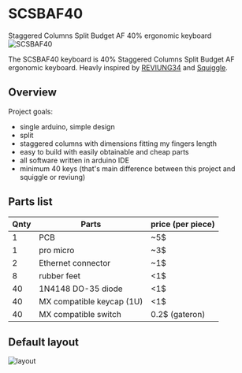 # SCSBAF40
Staggered Columns Split Budget AF 40% ergonomic keyboard
![SCSBAF40](https://github.com/SzymonGoldberg/scsbaf40/blob/main/images/126826374_380927173123551_3231730020191401292_n.jpg)

The SCSBAF40 keyboard is 40% Staggered Columns Split Budget AF ergonomic keyboard.
Heavly inspired by [REVIUNG34](https://github.com/gtips/reviung) and [Squiggle](https://github.com/ibnuda/Squiggle).

## Overview

Project goals:
- single arduino, simple design
- split
- staggered columns with dimensions fitting my fingers length
- easy to build with easily obtainable and cheap parts
- all software written in arduino IDE
- minimum 40 keys (that's main difference between this project and squiggle or reviung)

## Parts list

| Qnty | Parts | price (per piece) |
| --- | --- | --- |
| 1 | PCB | ~5$ |
| 1 | pro micro | ~3$ |
| 2 | Ethernet connector | ~1$ |
| 8 | rubber feet | <1$ |
| 40 | 1N4148 DO-35 diode | <1$ |
| 40 | MX compatible keycap (1U) | <1$ |
| 40 | MX compatible switch | 0.2$ (gateron) |

## Default layout
![layout](https://github.com/SzymonGoldberg/scsbaf40/blob/main/images/keyboard-layout.jpg)